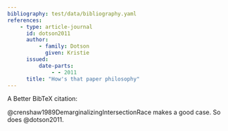 ```yaml
---
bibliography: test/data/bibliography.yaml
references:
    - type: article-journal
      id: dotson2011
      author:
          - family: Dotson
            given: Kristie
      issued:
          date-parts:
              - - 2011
      title: "How's that paper philosophy"
---
```


A Better BibTeX citation:

@crenshaw1989DemarginalizingIntersectionRace makes a good case.
So does @dotson2011.
